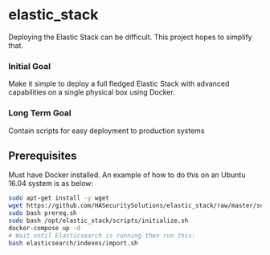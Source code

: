# elastic_stack

Deploying the Elastic Stack can be difficult. This project hopes to simplify that.

### Initial Goal

Make it simple to deploy a full fledged Elastic Stack with advanced capabilities on a single physical box using Docker.

### Long Term Goal

Contain scripts for easy deployment to production systems

## Prerequisites
Must have Docker installed. An example of how to do this on an Ubuntu 16.04 system is as below:

```bash
sudo apt-get install -y wget
wget https://github.com/HASecuritySolutions/elastic_stack/raw/master/scripts/prereq.sh
sudo bash prereq.sh
sudo bash /opt/elastic_stack/scripts/initialize.sh
docker-compose up -d
# Wait until Elasticsearch is running then run this:
bash elasticsearch/indexes/import.sh
```
